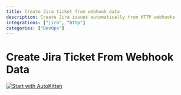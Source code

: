 ```yaml
---
title: Create Jira ticket from webhook data
description: Create Jira issues automatically from HTTP webhooks
integrations: ["jira", "http"]
categories: ["DevOps"]
---
```


# Create Jira Ticket From Webhook Data

[![Start with AutoKitteh](https://autokitteh.com/assets/autokitteh-badge.svg)](https://app.autokitteh.cloud/template?name=webhook_to_jira)
